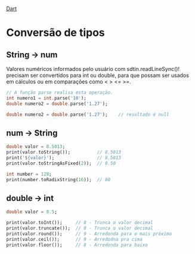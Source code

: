 [Dart](https://github.com/leofds/flutter-class/blob/master/dart/README.md)

# Conversão de tipos

## String -> num

Valores numéricos informados pelo usuário com sdtin.readLineSync()! precisam ser convertidos para int ou double, 
para que possam ser usados em cálculos ou em comparações como < > <= >=.

```dart
// A função parse realisa esta operação.
int numero1 = int.parse('10');
double numero2 = double.parse('1.27');
```

```dart
double numero2 = double.parse('1.27');    // resultado é null
```

## num -> String 

```dart
double valor = 8.5013;
print(valor.toString());          // 8.5013
print('${valor}');                // 8.5013
print(valor.toStringAsFixed(2));  // 8.50

int number = 128;
print(number.toRadixString(16));  // 80
```

## double -> int

```dart
double valor = 8.5;

print(valor.toInt());     // 8 - Trunca o valor decimal
print(valor.truncate());  // 8 - Trunca o valor decimal
print(valor.round());     // 9 - Arredonda para o mais próximo
print(valor.ceil());      // 9 - Arredodna pra cima
print(valor.floor());     // 8 - Arredonda para baixo
```
